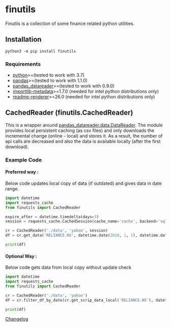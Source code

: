 # finutils
Finutils is a collection of some finance related python utilities.

## Installation
```python3 -m pip install finutils```

### Requirements
* [python](https://www.python.org/)>=(tested to work with 3.7)
* [pandas](https://pandas.pydata.org/)>=(tested to work with 1.1.0)
* [pandas_datareader](https://pandas-datareader.readthedocs.io/en/latest/)>=(tested to work with 0.9.0)
* [importlib-metadata](https://importlib-metadata.readthedocs.io/en/latest/)>=1.7.0 (needed for intel python distributions only)
* [readme-renderer](https://github.com/pypa/readme_renderer)>=26.0 (needed for intel python distributions only)

## CachedReader (finutils.CachedReader)
This is a wrapper around [pandas_datareader.data.DataReader](https://pandas-datareader.readthedocs.io/en/latest/remote_data.html).
The module provides local persistent caching (as csv files) and only downloads the incremental change (online - local) and stores it.
As a result, the number of api calls are decreased and also the data is available locally (after the first download).

### Example Code

#### Preferred way :
Below code updates local copy of data (if outdated) and gives data in date range.

```py
import datetime
import requests_cache
from finutils import CachedReader

expire_after = datetime.timedelta(days=3)
session = requests_cache.CachedSession(cache_name='cache', backend='sqlite', expire_after=expire_after)

cr = CachedReader('./data', 'yahoo', session)
df = cr.get_data('RELIANCE.NS', datetime.date(2010, 1, 1), datetime.date(2020, 1, 1))

print(df)
```

#### Optional Way :
Below code gets data from local copy without update check
```py
import datetime
import requests_cache
from finutils import CachedReader

cr = CachedReader('./data', 'yahoo')
df = cr.filter_df_by_date(cr.get_scrip_data_local('RELIANCE.NS'), datetime.date(2010, 1, 1), datetime.date(2020, 1, 1))

print(df)
```

[Changelog](https://github.com/blmhemu/finutils/blob/master/CHANGELOG.md)
